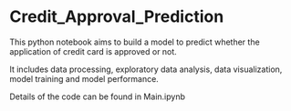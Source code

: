 # Credit_Approval_Prediction

This python notebook aims to build a model to predict whether the application of credit card is approved or not.

It includes data processing, exploratory data analysis, data visualization, model training and model performance.

Details of the code can be found in Main.ipynb
